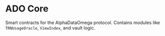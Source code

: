 # ADO Core

Smart contracts for the AlphaDataOmega protocol. Contains modules like `TRNUsageOracle`, `ViewIndex`, and vault logic.
